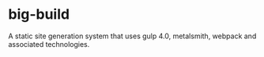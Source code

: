 # big-build
A static site generation system that uses gulp 4.0, metalsmith, webpack and associated technologies.
